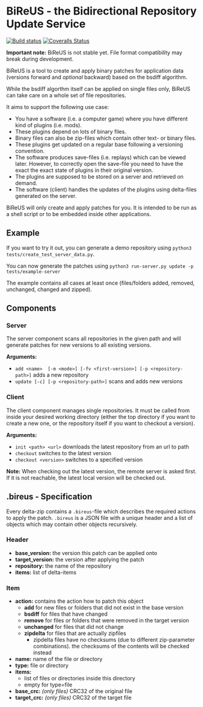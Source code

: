 # BiReUS - the Bidirectional Repository Update Service

[![Build status](https://travis-ci.org/Brutus5000/BiReUS.svg?branch=master)](https://travis-ci.org/Brutus5000/BiReUS) [![Coveralls Status](https://img.shields.io/coveralls/Brutus5000/BiReUS/master.svg)](https://coveralls.io/github/Brutus5000/BiReUS)

**Important note:** BiReUS is not stable yet. File format compatibility may break during development.


BiReUS is a tool to create and apply binary patches for application data (versions forward and _optional_ backward) based on the bsdiff algorithm.

While the bsdiff algorthm itself can be applied on single files only, BiReUS can take care on a whole set of file repositories.


It aims to support the following use case:

*	You have a software (i.e. a computer game) where you have different kind of plugins (i.e. mods).
*	These plugins depend on lots of binary files.
  *	Binary files can also be zip-files which contain other text- or binary files.
*	These plugins get updated on a regular base following a versioning convention.
*	The software produces save-files (i.e. replays) which can be viewed later. However, to correctly open the save-file you need to have the exact the exact state of plugins in their original version.
*	The plugins are supposed to be stored on a server and retrieved on demand.
*	The software (client) handles the updates of the plugins using delta-files generated on the server.

BiReUS will only create and apply patches for you. It is intended to be run as a shell script or to be embedded inside other applications.

## Example
If you want to try it out, you can generate a demo repository using `python3 tests/create_test_server_data.py`.

You can now generate the patches using `python3 run-server.py update -p tests/example-server`

The example contains all cases at least once (files/folders added, removed, unchanged, changed and zipped).


## Components

### Server
The server component scans all repositories in the given path and will generate patches for new versions to all existing versions.

**Arguments:**
* `add <name>  [-m <mode>] [-fv <first-version>] [-p <repository-path>]` adds a new repository
* `update [-c] [-p <repository-path>]` scans and adds new versions


### Client

The client component manages single repositories. It must be called from inside your desired working directory (either the top directory if you want to create a new one, or the repository itself if you want to checkout a version).

**Arguments:**
* `init <path> <url>` downloads the latest repository from an url to path
* `checkout` switches to the latest version
* `checkout <version>` switches to a specified version

**Note:** When checking out the latest version, the remote server is asked first. If it is not reachable, the latest local version will be checked out.


## .bireus - Specification
Every delta-zip contains a `.bireus`-file which describes the required actions to apply the patch.
`.bireus` is a JSON file with a unique header and a list of objects which may contain other objects recursively.

### Header
- **base_version:** the version this patch can be applied onto
- **target_version:** the version after applying the patch
- **repository:** the name of the repository
- **items:** list of delta-items

### Item
- **action:** contains the action how to patch this object
  - **add** for new files or folders that did not exist in the base version
  - **bsdiff** for files that have changed
  - **remove** for files or folders that were removed in the target version
  - **unchanged** for files that did not change
  - **zipdelta** for files that are actually zipfiles
    - zipdelta files have no checksums (due to different zip-parameter combinations). the checksums of the contents will be checked instead
- **name:** name of the file or directory
- **type:** file or directory
- **items:**
  - list of files or directories inside this directory
  - empty for type=file
- **base_crc:** _(only files)_ CRC32 of the original file
- **target_crc:** _(only files)_ CRC32 of the target file